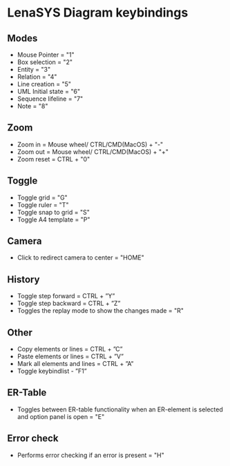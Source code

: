 
# **LenaSYS Diagram keybindings**


## Modes

- Mouse Pointer = "1"
- Box selection = "2"
- Entity = "3"
- Relation = "4"
- Line creation = "5" 
- UML Initial state = "6"
- Sequence lifeline = "7"
- Note = "8"

## Zoom

- Zoom in = Mouse wheel/ CTRL/CMD(MacOS) + "-"
- Zoom out = Mouse wheel/ CTRL/CMD(MacOS) + "+" 
- Zoom reset = CTRL + "0"

## Toggle

- Toggle grid = "G"
- Toggle ruler = "T"
- Toggle snap to grid = "S"
- Toggle A4 template = "P"

## Camera

- Click to redirect camera to center = "HOME" 

## History

- Toggle step forward = CTRL + ”Y”
- Toggle step backward = CTRL + ”Z”
- Toggles the replay mode to show the changes made = "R"


## Other

- Copy elements or lines = CTRL + ”C”
- Paste elements or lines = CTRL + ”V”
- Mark all elements and lines = CTRL + ”A”
- Toggle keybindlist - ”F1”


## ER-Table
- Toggles between ER-table functionality when an ER-element is selected and option panel is open = "E"


## Error check
- Performs error checking if an error is present = "H"
